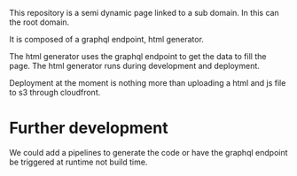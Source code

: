 This repository is a semi dynamic page linked to a sub domain. In this can the root domain.

It is composed of a graphql endpoint, html generator.

The html generator uses the graphql endpoint to get the data to fill the page.
The html generator runs during development and deployment.

Deployment at the moment is nothing more than uploading a html and js file to s3 through cloudfront.

# Further development

We could add a pipelines to generate the code or have the graphql endpoint be triggered at runtime not build time.

